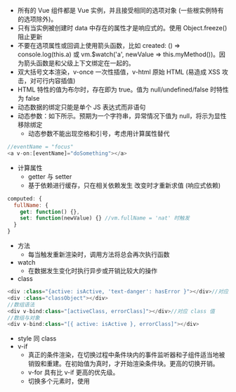 * 所有的 Vue 组件都是 Vue 实例，并且接受相同的选项对象 (一些根实例特有的选项除外)。
* 只有当实例被创建时 data 中存在的属性才是响应式的。使用 Object.freeze() 阻止更新
* 不要在选项属性或回调上使用箭头函数，比如 created: () => console.log(this.a) 或 vm.$watch('a', newValue => this.myMethod())。因为箭头函数是和父级上下文绑定在一起的。
* 双大括号文本渲染，v-once 一次性插值，v-html 原始 HTML (易造成 XSS 攻击，对可行内容插值)
* HTML 特性的值为布尔时，存在即为 true。值为 null/undefined/false 时特性为 false
* 动态数据的绑定只能是单个 JS 表达式而非语句
* 动态参数：如下所示。预期为一个字符串，异常情况下值为 null，将示为显性移除绑定
  * 动态参数不能出现空格和引号，考虑用计算属性替代
```js
//eventName = "focus"
<a v-on:[eventName]="doSomething"></a>
```
* 计算属性
  * getter 与 setter
  * 基于依赖进行缓存，只在相关依赖发生 改变时才重新求值 (响应式依赖)
```js
computed: {
  fullName: {
    get: function() {},
    set: function(newValue) {} //vm.fullName = 'nat' 时触发
  }
}
```
* 方法
  * 每当触发重新渲染时，调用方法将总会再次执行函数
* watch
  * 在数据发生变化时执行异步或开销比较大的操作
* class
```js
<div :class="{active: isActive, 'text-danger': hasError }"></div>//对应 true/false
<div :class="classObject"></div>
//数组语法
<div v-bind:class="[activeClass, errorClass]"></div>//对应 class 值
//数组与对象
<div v-bind:class="[{ active: isActive }, errorClass]"></div>
```
* style 同 class
* v-if 
  * 真正的条件渲染，在切换过程中条件块内的事件监听器和子组件适当地被销毁和重建。在初始值为真时，才开始渲染条件块。更高的切换开销。
  * v-for 具有比 v-if 更高的优先级。
  * 切换多个元素时，使用 <template> 元素包裹，而最终的结果不包含 template 元素
  * key 管理可复用的元素: vue 复用已有的元素来高效地渲染。
```js
//label 复用：仅替换文本节点
//input 复用：替换 placeholder
<template v-if="loginType === 'username'">
  <label>Username</label>
  <input placeholder="Enter your username">
</template>
<template v-else>
  <label>Email</label>
  <input placeholder="Enter your email address">
</template>
```
* v-show: 切换 css 的 display。更高的初始渲染开销。
* v-for 
  * 迭代数组和对象: 遍历对象时，按 Object.keys() 的结果遍历。
  * v-for 取整数 / template 元素
  * 接受两个参数，(item, index) / (item, key)
  * v-for 的优先级比 v-if 更高，解决：将 v-if 置于外层元素 (或 <template>)
  * 使用 of 替代 in，最接近 JS 的迭代器语法
  * 在使用 v-for 时提供 key，它是 Vue 识别节点的一个通用机制，key 并不与 v-for 特别关联，
  * 不要使用对象或数组之类的非原始类型值作为 v-for 的 key。用字符串或数类型的值取而代之。
  * v-for 渲染组件时，在特定元素中，只能某些才能作为子元素，比如：ul => li; 解决的办法 is="todo-item"
```js
<template>
  <div id="todo-list-example">
    <form v-on:submit.prevent="addNewTodo">
      <label for="new-todo">Add a todo</label>
      <input
        v-model="newTodoText"
        id="new-todo"
      >
      <button>Add</button>
    </form>
    <ul>
      <li
        is="todo-item"
        v-for="(todo, index) in todos"
        v-bind:key="todo.id"
        v-bind:title="todo.title"
        v-on:remove="todos.splice(index, 1)"
      ></li>
    </ul>
  </div>
</template>
```

* 数组
  * 新数组替换旧数组：用一个含有相同元素的数组去替换原来的数组是非常高效的操作，vue 做了特别的处理
  * 检测限制
    * 索引直接设置一个项
    * 修改数组的长度
```js
Vue.set(vm.items, indexOfItem, newValue);
vm.$set(vm.items, indexOfItem, newValue)
```
* 对象
  * 不能检测对象属性的添加或删除，解决方法用上。
```js
vm.userProfile = Object.assign({}, vm.userProfile, {
  age: 27,
  favoriteColor: 'Vue Green'
})
```
* 事件：
  * 事件修饰符 (方法只有纯粹的数据逻辑，而不是去处理 DOM 事件细节)
    * stop
    * prevent
    * capture
    * self：只当在 event.target 是当前元素自身时触发处理函数
    * once: 可作用与自定义的组件上
    * passive：提升移动端性能 （告诉浏览器不阻止事件的默认行为）
> 修饰符顺序重要，v-on:click.prevent.self 阻止所有的点击，而 v-on:click.self.prevent 只会阻止对元素自身的点击。
  * 按键修饰符：
    * 在监听键盘事件时添加按键修饰符
```js
<input v-on:keyup.enter="submit">
<input v-on:keyup.page-down="onPageDown">
```
  * 按键码
    * enter/tab/delete/esc/space/up/down/left/right
    * keycode 事件已被移除
    * config.keyCodes 自定义按键别名
  * 系统修饰符
    * 仅在按下相应按键时才触发鼠标或键盘事件的监听器
    * ctrl/alt/shift/meta
    * 在和 keyup 事件一起用时，事件触发时修饰键必须处于按下状态，而释放其他按键
  * exact 修饰符
    * 精确的控制系统修饰符组合触发的事件
```js
<!-- 有且只有 Ctrl 被按下的时候才触发 -->
<button @click.ctrl.exact="onCtrlClick">A</button>
```
  * 鼠标按钮修饰符
    * left/right/middle
  * 在 HTML 监听事件
    * 快速定位代码和维护
    * vm 销毁时，所有的事件监听器都会自动删除
* 表单
  * 元素：input, select, textarea
  * v-model 忽略所有表单元素的 value/checked/selected 的初始值
  * text/textarea 使用 value 属性和 input 事件
  * checkbox/radio 使用 checked 属性和 change 事件
  * select 使用 value 作为 prop 属性和 change 事件
  * 复选框
    * 单个复选框：布尔值
    * 多个复选框：同一个数组
  * 单选按钮
    * 选中的值
  * 选择框 
    * 单选：选中的值
    * 多选：同一个数组
  * 修饰符：
    * .lazy: v-model 在每次 input 事件触发后将输入框的值与数据进行同步，从而改用 change 事件进行同步：
    * .number: 数值类型 
    * .trim: 过滤用户输入的首尾空白字符
  
# 组件
* 当传入的 prop 过多时，可组合对象类型。不论何时为对象添加新的属性，都会自动在组件有效
* v-on 监听子组件，在子组件中 $emit 触发。
```js
//通过 event 访问
<button v-on:click="$emit('enlarge-text', 0.1)"></button>
<blog-post v-on:enlarge-text="postFontSize += $event"></blog-post>

<input v-model="searchText">
<input
  :value="searchText"
  @input="searchText = $event.target.value"
/>
```
* v-model
  * 子元素内部 value 的特性绑定到名同为 value 的 prop 上
  * 内部绑定 input 事件，事件触发时新的值抛出
```js
Vue.component('custom-input', {
  props: ['value'],
  template: `
    <input 
      :value="value"
      @input="$emit('input', $event.target.value)"
    >
  `
});
```
* 动态组件: 在不同组件之间进行动态切换

```js
//已注册组件的名字或是组件的选项对象
<component :is="currentTabComponent"></component>
```
* 组件注册
  * 组件名写法：
    * kebab-case (推荐，适用更广)
    * PascalCase
  * 注册
    * 全局：在注册之后可用在任何新创建的 Vue 根实例 (new Vue) 
    * 局部
  * 基础组件：定义通用组件，会被频繁用到。搭配使用 webpack 的 require.context 方法
* Prop
  * 写法：DOM 中使用 kebab-case，组件使用 camelCase 
  * 单向数据流：父级 prop 的更新会向下流动到子组件中，但是反过来则不行。防止意外改变父级组件的状态。每次父组件发生更新时，子组件的所有 prop 将会自动刷新。
    * prop 作为本地 data 数据
    * prop 值需要转换时，定义计算属性 
  * Prop 验证：指定数据类型，在开发别人用到的组件尤为重要
    * 不需要验证时，直接传字符串数组
    * prop 在组件实例创建之前验证，无法引用组件中的数据。
  * 非 Prop 特性：传给组件，但没有相应的 prop 定义的特性
    * 组件接受任意的特性，因组件库的作者不能预料组件应用的场景。特性将被添加到组件的根元素上
  * 对于绝大部分特性，从外部提供的值会替换到组件内部的值。type='text' 替换 type='data'。但 class/style 会被合并。
  * 禁用特性继承：根元素不继承，在选项对象中设置 inheritAttrs: false；可配合实例 $attr 属性使用 (注意 inheritAttrs: false 选项不会影响 style 和 class 的绑定。)
```js
//包含该 prop 没有值的情况在内，都意味着 `true`。
<blog-post is-published></blog-post>

Vue.component('base-input', {
  inheritAttrs: false,
  props: ['lable', 'value'],
  template: `
    <label>
      {{ label }}
      <input
        v-bind="$attrs"
        v-bind:value="value"
        v-on:input="$emit('input', $event.target.value)"
      >
    </label>
  `
});
```
* 自定义事件
  * 始终使用 kebab-case 的事件名
  * 原生事件绑定到组件中 .native 修饰符。但根元素为特定元素不支持该事件，监听器将静默失败；解决办法是：$listeners 属性，包含作用这个组件上所有的监听器
  * v-model: 默认用 value 的 prop 和 input 事件，使用 model 选项避免覆写内部元素的 value 特性
```js
Vue.component('base-checkbox', {
  model: {
    prop:'checked',
    event: 'change',
  },
  props: {
    checked: Boolean, //需要在 props 选项中声明
  },
  template: `
    <input 
      type="checkbox"
      v-bind:checked="checked"
      v-on:change="$emit('change', $event.target.checked)">
  `
});

Vue.component('base-input', {
  inheritAttrs: false,
  props: ['label', 'value'],
  computed: {
    inputListeners: function() { //事件监听器使用计算属性
      var vm = this;
      return Object.assign({},
        this.$listeners, //从父级添加所有的监听器
        {
          input: function(event) { //覆写一些监听器的行为
            vm.$emit('input', event.target.value);
          }
        }
      )
    }
  },
  template: `
    <label>
      {{ label }}
      <input
        v-bind="$attr"
        v-bind:value="value"
        v-on="inputListeners"
      >
    </label>
  `
})
```
* .sync 修饰符
  * 对 prop 进行双向绑定，会难以维护。推荐使用 `update:propName`
  * .sync 不能和表达式使用：v-bind:title.sync=”doc.title + ‘!’” 无效，与 v-model 类似
```js
//父组件
<text-document
  v-bind:title="doc.title"
  v-on:update:title="doc.title = $event"
></text-document>

//子组件
this.$emit('update:title', newTitle);

//缩写
<text-document v-bind:title.sync="doc.title"></text-document>

//同时设置多个 prop 时，使用对象
//格式无法解析：v-bind.sync=”{ title: doc.title }”
<text-document v-bind.sync="doc"></text-document>
```
* 插槽
  * slot 元素作为承载分发内容的出口
  * 后备内容：在没有提供内容时被渲染
```js
<button type="submit">
  <slot>Submit</slot>
</button>
```
  * 具名插槽：name 特性；一个不带 name 的 <slot> 出口会带有隐含的名字“default”。
  * v-slot 只能添加在一个 <template> 上 
```js
<div class="container">
  <header>
    <slot name="header"></slot>
  </header>
  <main>
    <slot></slot>
  </main>
  <footer>
    <slot name="footer"></slot>
  </footer>

<base-layout>
  <template v-slot:header>
    <h1>Here might be a page title</h1>
  </template>

  <p>A paragraph for the main content.</p>
  <p>And another one.</p>

  <template v-slot:footer>
    <p>Here's some contact info</p>
  </template>
</base-layout>

//显示定义默认插槽
<template v-slot:default>
  <p>A paragraph for the main content.</p>
  <p>And another one.</p>
</template>
```
  * 作用域插槽
    * 绑定在 <slot> 元素上的特性被称为插槽 prop
    * 默认插槽的缩写语法不能和具名插槽混用，将报错
```js
//user 无法访问到
<current-user>
  {{ user.firstName }}
</current-user>
//解决办法
<span>
  <slot v-bind:user="user">
    {{ user.lastName }}
  </slot>
</span>

//将包含所有插槽 prop 的对象命名为 slotProps
<current-user>
  <template v-slot:default="slotProps">
    {{ slotProps.user.firstName }}
  </template>
</current-user>

//以上可简写为
<current-user v-slot="slotProps">
  {{ slotProps.user.firstName }}
</current-user>
```
  * 解构插槽 Prop
    * 作用域插槽的内部工作原理是将你的插槽内容包括在一个传入单个参数的函数里，因此 v-slot 值可为任何 JS 表达式
  * 动态插槽名
```js
<base-layout>
  <template v-slot:[dynamicSlotName]></template>
</base-layout>
```
  * v-slot 缩写为 # 符，v-slot:header 缩写为 #header
```js
<current-user #default="{ user }">
  {{ user.firstName }}
</current-user>

//无效，触发警告 
<current-user #="{ user }">
  {{ user.firstName }}
</current-user>
```
  * 插槽 prop 允许我们将插槽转换为可复用的模板，模板可以基于输入的 prop 渲染出不同的内容。在设计封装数据逻辑同时允许父级组件自定义部分布局的可复用组件时是最有用的。

```js
<ul>
  <li
    v-for="todo in filteredTodos"
    v-bind:key="todo.id"
  >
    <slot name="todo" v-bind:todo="todo">
      {{ todo.text }}
    </slot>
  </li>
</ul>

<todo-list v-bind:todos="todos">
  <template v-slot:todo="{ todo }">
    <span if="todo.isComplete">✓</span>
    {{ todo.text }}
  </template>
</todo-list>
```

* 动态组件
  * 在动态组件中使用 keep-alive。将组件缓存而非销毁再重建
  * keep-alive 要求被切换到的组件都有自己的名字，不论是通过组件的 name 选项还是局部/全局注册。
* 异步组件
  * 以工厂函数的方式定义组件并异步解析。组件在被需要渲染时才触发工厂函数，且把结果缓存
```js
//全局
Vue.component(
  'async-webpack-exmaple',
  () => import('./my-async-component')
);
//局部
new Vue({
  //...
  components: {
    'my-component': () => import('./my-async-component')
  }
});

//异步组件工厂函数返回如下格式对象
const AsyncComponent = () => ({
  // 需要加载的组件 (应该是一个 `Promise` 对象)
  component: import('./MyComponent.vue'),
  // 异步组件加载时使用的组件
  loading: LoadingComponent,
  // 加载失败时使用的组件
  error: ErrorComponent,
  // 展示加载时组件的延时时间。默认值是 200 (毫秒)
  delay: 200,
  // 如果提供了超时时间且组件加载也超时了，
  // 则使用加载失败时使用的组件。默认值是：`Infinity`
  timeout: 3000
})
```
* 处理边界
  * 访问组件和元素
    * 最好不要手动操作 DOM 元素
    * 在子组件中通过 $root 访问根实例
    * 访问父级组件实例：从子组件中访问父组件：$parent；弊端：难以维护
    * 访问子组件实例：ref 特性给子组件赋予一个 ID 引用
      * ref 与 v-for 使用时，得到的引用将会是一个包含了对应数据源的这些子组件的数组。
      * $refs 只会在组件渲染完成之后生效，并且它们不是响应式的。
```js
this.$root.foo //访问 data 数据
this.$root.bar //访问计算属性
this.$root.baz() //组件方法

//在父组件中通过 this.$refs.usernameInput 访问
<base-input ref="usernameInput"></base-input>
//或者，通过在子组件定义 ref，在子组件中访问。
<input ref="input" />
//或者，通过其父级组件定义方法
methods: {
  // 用来从父级组件聚焦输入框
  focus: function() {
    this.$refs.input.focus();
  }
}
this.$refs.usernameInput.focus()
```
  * 依赖注入
    * 用途：访问更深层次的嵌套组件时
    * 提供两个实例选项：provide 和 inject
    * provide: 指定提供给后代组件的数据/方法。
    * inject: 在任何后代组件中接受
    * 负面：
      * 提供的属性是非响应式的
      * 组件耦合，难以维护
```js
provide: function() {
  return {
    getMap: this.getMap, 
  }
}

inject: ['getMap']
```
* 事件监听器
  * $on(eventName, eventHandler) 侦听一个事件
  * $emit(eventName, eventHandler) 触发一个事件
  * $once(eventName, eventHandler) 一次性侦听一个事件
  * $off(eventName, eventHandler) 停止侦听一个事件
```js
mounted: function() {
  this.attachDatePicker('startDateInput');
  this.attachDatePicker('endDateInput');
},
methods: {
  attachDatePicker: function(refName) {
    var picker = new Pikaday({
      field: this.$refs[refName],
      format: 'YYYY-MM-DD'
    });
    //避免将销毁 picker 实例的函数单独放到 beforeDesctroy 钩子函数中 
    this.$once('hook:beforeDestroy', function() {
      picker.destory();
    });
  }
}
//在单个组件中创建过多的建立和清理工作，最好还是创建更多的模块化组件
```
* 循环引用
  * 递归组件
    * 组件是可以在它们自己的模板中调用自身的。当你使用 Vue.component 全局注册一个组件时，这个全局的 ID 会自动设置为该组件的 name 选项。
    * 易造成 max stack size exceeded，请确保递归调用是条件性的 (例如使用一个最终会得到 false 的 v-if)。
  * 组件间的循环引用
    * A 组件内部引用 B 组件，反之亦然
    * 在 Vue.component 全局注册时没有问题，但通过模块系统依赖/导入时（webpack），将报错 ‘Failed to mount component: template or render function not defined.’
```js
//解决办法：全局注册： beforeCrate 注册 B
beforeCreate: function () {
  this.$options.components.TreeFolderContents = require('./tree-folder-contents.vue').default
};
//本地注册：异步 import
components: {
  TreeFolderContents: () => import('./tree-folder-contents.vue')
}
```
* 控制更新
  * $forceUpdate 手动强制更新
  * v-once 创建低开销的静态组件: 将静态内容只计算一次然后缓存起来 (**不要过度使用**)
```js
Vue.component('terms-of-service', {
  template: `
    <div v-once>
      <h1>Terms of Service</h1>
      ... a lot of static content ...
    </div>
  `
})
```
* 混入
  * 分发组件中可复用的功能，混入对象可以包含任意组件选项。
  * 选项合并：（Vue.extend() 采用相同的策略）
    * 数据对象在内部会进行**递归合并**，在和组件的数据发生冲突时以组件数据优先。
    * 同名钩子函数将混合为一个数组，混入对象的钩子将在组件自身钩子之前调用。
    * 值为对象的选项，使用 methods/components/directives 被混合为同一对象。两个对象键名冲突时，取组件对象的键值对。
```js
//mixin.js
var myMixin = {
  create: function() {
    this.hello();
  },
  methods: {
    hello: function() {
      console.log('hello from mixin');
    }
  }
}
// 定义一个使用混入对象的组件
var Component = Vue.extend({
  mixins: [myMixin]
});

var component = new Component();
```
  * 全局混入：Vue.mixin({}) 
    * 谨慎使用全局混入对象，会影响到每个单独创建的 Vue 实例 (包括第三方模板)
  * 自定义选项合并策略：Vue.config.optionMergeStrategies.myOption 添加函数

* 自定义指令
  * 常用于对普通 DOM 元素进行底层操作
```js
//全局注册
Vue.directive('focus', {
  // 当被绑定的元素插入到 DOM 中时，聚焦元素
  inserted: function(el) {
    el.focus();
  }
});

//局部
directives: {
  focus: {
    inserted: function(el) {
      el.focus();
    }
  }
}
```
  * 钩子函数
    * bind: 只调用一次，指令第一次绑定到元素时调用。常用于一次性的初始化设置
    * inserted: 被绑定元素插入父节点时调用 (仅保证父节点存在，但不一定已被插入文档中)。
    * update: 所在组件的 VNode 更新时调用，但是可能发生在其子 VNode 更新之前。指令的值可能发生了改变，也可能没有。通过比较更新前后的值来忽略不必要的模板更新
    * componentUpdated: 指令所在组件的 VNode 及其子 VNode 全部更新后调用。
    * unbind：只调用一次，指令与元素解绑时调用
  * 钩子函数参数
    * el: 指令所绑定的元素，可以用来直接操作 DOM 
  *  binding：一个对象，包含以下属性：
    * name：指令名，不包括 v- 前缀。
    * value：指令的绑定值，例如：v-my-directive="1 + 1" 中，绑定值为 2。
    * oldValue：指令绑定的前一个值，仅在 update 和 componentUpdated 钩子中可用。无论值是否改变都可用。
    * expression：字符串形式的指令表达式。例如 v-my-directive="1 + 1" 中，表达式为 "1 + 1"。
    * arg：传给指令的参数，可选。例如 v-my-directive:foo 中，参数为 "foo"。
    * modifiers：一个包含修饰符的对象。例如：v-my-directive.foo.bar 中，修饰符对象为 { foo: true, bar: true }。
  * vnode：Vue 编译生成的虚拟节点。移步 VNode API 来了解更多详情。
  * oldVnode：上一个虚拟节点，仅在 update 和 componentUpdated 钩子中可用。

* 插件 
  * 
  * 通常会为 Vue 添加全局功能
  * 使用
    *  Vue.use()，需在 new Vue() 启动应用之前完成
  * Vue.use 会自动阻止多次注册相同插件，届时只会注册一次该插件。
```js
// 调用 `MyPlugin.install(Vue)`
Vue.use(MyPlugin);
//或是
Vue.use(MyPlugin, { someOption: true })
```
  * 开发插件: 方法 install，接受第一个参数 Vue 构造器，第二个可选的选项对象
```js
MyPlugin.install = function(Vue, options) {
  // 1. 添加全局方法或属性
  Vue.myGlobalMethod = function() {

  };
  // 2. 添加全局资源
  Vue.derective('my-directive', {
    bind(el, binding, vnode, oldVnode) {

    }
  });
  // 3. 注入组件
  Vue.mixin({
    created: function() {

    }
  });
  // 4. 添加实例方法
  Vue.prototype.$myMethod = function(methodOptions) {

  }
} 
```
* 过滤器
  * 双花括号插值和 v-bind 表达式；添加在 JS 表达式尾部，由管道符号指示。
  * 常用于文本格式化
  * 接收管道符前面的值作为参数，可串联。同时可接收额外的参数 `{{ message | filter('arg1', 'arg2')}}`
```js
//在双花括号中
{{ message | capitalize }}

//v-bind 中
<div v-bind:id="rawId | formatId"></div>

//本地
filters: {
  capitalize: function(value) {}
}

//全局
Vue.filter('capitalize', function(value) {})
```

v-model VS sync
.sync was added after we had added v-model for components and found that people often could use that v-model logic for more than one prop.
So they essentially do the same thing.

<comp :value="bar" @update:value="val => bar = val"></comp>
<comp :value.sync="val => bar = val"></comp>

<compo :value="bar" @input="val => bar = val"></comp>
<comp v-model="bar"></comp>

如果把<comp v-model="total">理解成<comp @input="total=arguments[0]" :value="total">就容易懂了。
区别：1. 自定义事件的名称 2. sync 可以传多个 prop, v-model 只能一个
